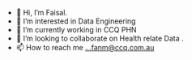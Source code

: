 - 👋 Hi, I’m Faisal.
- 👀 I’m interested in Data Engineering
- 🌱 I’m currently working in CCQ PHN
- 💞️ I’m looking to collaborate on Health relate Data . 
- 📫 How to reach me ...fanm@ccq.com.au

<!---
Fanm-CCQ/Fanm-CCQ is a ✨ special ✨ repository because its `README.md` (this file) appears on your GitHub profile.
You can click the Preview link to take a look at your changes.
--->
